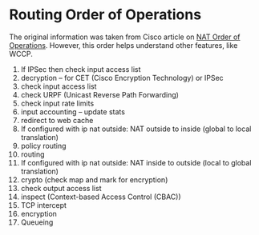 # Routing Order of Operations

The original information was taken from Cisco article on [NAT Order of Operations](https://www.cisco.com/en/US/tech/tk648/tk361/technologies\_tech\_note09186a0080133ddd.shtml). However, this order helps understand other features, like WCCP.

1. If IPSec then check input access list
2. decryption – for CET (Cisco Encryption Technology) or IPSec
3. check input access list
4. check URPF (Unicast Reverse Path Forwarding)
5. check input rate limits
6. input accounting – update stats
7. redirect to web cache
8. If configured with ip nat outside: NAT outside to inside (global to local translation)
9. policy routing
10. routing
11. If configured with ip nat outside: NAT inside to outside (local to global translation)
12. crypto (check map and mark for encryption)
13. check output access list
14. inspect (Context-based Access Control (CBAC))
15. TCP intercept
16. encryption
17. Queueing
